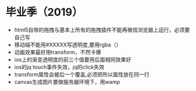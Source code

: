 # 毕业季（2019）

* html5自带的拖拽与基本上所有的拖拽插件不能再微信浏览器上运行，必须要自己写
* 移动端不能用#XXXXX写透明度,要用rgba（）
* 动画效果最好用transform，不然卡爆
* ios上的渐变透明度的前三个值要用后面相同效果好
* ios的jq touch事件失效，jq的click失效
* transform属性会被后一个覆盖,必须把所以属性放在同一行
* canvas生成图片要做服务器环境下，用wamp
